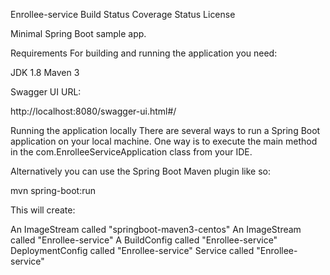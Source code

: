 Enrollee-service
Build Status Coverage Status License

Minimal Spring Boot sample app.

Requirements
For building and running the application you need:

JDK 1.8
Maven 3

Swagger UI URL:

http://localhost:8080/swagger-ui.html#/


Running the application locally
There are several ways to run a Spring Boot application on your local machine. 
One way is to execute the main method in the  com.EnrolleeServiceApplication class from your IDE.

Alternatively you can use the Spring Boot Maven plugin like so:

mvn spring-boot:run

This will create:

An ImageStream called "springboot-maven3-centos"
An ImageStream called "Enrollee-service"
A BuildConfig called "Enrollee-service"
DeploymentConfig called "Enrollee-service"
Service called "Enrollee-service"
